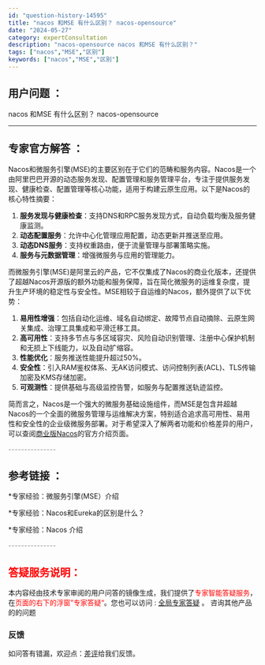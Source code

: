 ```yaml
---
id: "question-history-14595"
title: "nacos 和MSE 有什么区别？ nacos-opensource"
date: "2024-05-27"
category: expertConsultation
description: "nacos-opensource nacos 和MSE 有什么区别？"
tags: ["nacos","MSE","区别"]
keywords: ["nacos","MSE","区别"]
---
```


## 用户问题 ： 
 nacos 和MSE 有什么区别？ nacos-opensource 

---------------
## 专家官方解答 ：

Nacos和微服务引擎(MSE)的主要区别在于它们的范畴和服务内容。Nacos是一个由阿里巴巴开源的动态服务发现、配置管理和服务管理平台，专注于提供服务发现、健康检查、配置管理等核心功能，适用于构建云原生应用。以下是Nacos的核心特性摘要：

1. **服务发现与健康检查**：支持DNS和RPC服务发现方式，自动负载均衡及服务健康监测。
2. **动态配置服务**：允许中心化管理应用配置，动态更新并推送至应用。
3. **动态DNS服务**：支持权重路由，便于流量管理与部署策略实施。
4. **服务与元数据管理**：增强微服务与应用的管理能力。

而微服务引擎(MSE)是阿里云的产品，它不仅集成了Nacos的商业化版本，还提供了超越Nacos开源版的额外功能和服务保障，旨在简化微服务的运维复杂度，提升生产环境的稳定性与安全性。MSE相较于自运维的Nacos，额外提供了以下优势：

1. **易用性增强**：包括自动化运维、域名自动绑定、故障节点自动摘除、云原生网关集成、治理工具集成和平滑迁移工具。
2. **高可用性**：支持多节点与多区域容灾、风险自动识别管理、注册中心保护机制和无损上下线能力，以及自动扩缩容。
3. **性能优化**：服务推送性能提升超过50%。
4. **安全性**：引入RAM鉴权体系、无AK访问模式、访问控制列表(ACL)、TLS传输加密及KMS存储加密。
5. **可观测性**：提供基础与高级监控告警，如服务与配置推送轨迹监控。

简而言之，Nacos是一个强大的微服务基础设施组件，而MSE是包含并超越Nacos的一个全面的微服务管理与运维解决方案，特别适合追求高可用性、易用性和安全性的企业级微服务部署。对于希望深入了解两者功能和价格差异的用户，可以查阅[商业版Nacos](https://nacos.io/cloud/)的官方介绍页面。


<font color="#949494">---------------</font> 


## 参考链接 ：

*专家经验：微服务引擎(MSE）介绍 
 
 *专家经验：Nacos和Eureka的区别是什么？ 
 
 *专家经验：Nacos 介绍 


 <font color="#949494">---------------</font> 
 


## <font color="#FF0000">答疑服务说明：</font> 

本内容经由技术专家审阅的用户问答的镜像生成，我们提供了<font color="#FF0000">专家智能答疑服务</font>，在<font color="#FF0000">页面的右下的浮窗”专家答疑“</font>。您也可以访问 : [全局专家答疑](https://opensource.alibaba.com/chatBot) 。 咨询其他产品的的问题

### 反馈
如问答有错漏，欢迎点：[差评](https://ai.nacos.io/user/feedbackByEnhancerGradePOJOID?enhancerGradePOJOId=14597)给我们反馈。
